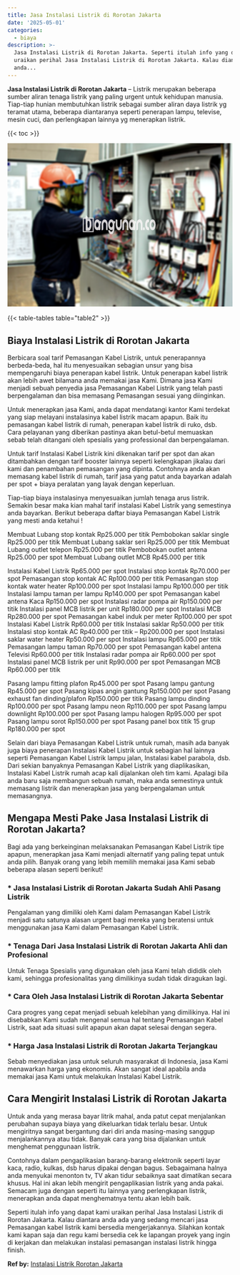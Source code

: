 ```yaml
---
title: Jasa Instalasi Listrik di Rorotan Jakarta
date: '2025-05-01'
categories:
  - biaya
description: >-
  Jasa Instalasi Listrik di Rorotan Jakarta. Seperti itulah info yang dapat kami
  uraikan perihal Jasa Instalasi Listrik di Rorotan Jakarta. Kalau diantara
  anda...
---
```


**Jasa Instalasi Listrik di Rorotan Jakarta** – Listrik merupakan beberapa sumber aliran tenaga listrik yang paling urgent untuk kehidupan manusia. Tiap-tiap hunian membutuhkan listrik sebagai sumber aliran daya listrik yg teramat utama, beberapa diantaranya seperti penerapan lampu, televise, mesin cuci, dan perlengkapan lainnya yg menerapkan listrik.

{{< toc >}}

![Jasa Instalasi Listrik di Rorotan Jakarta](/images/instalasi-listrik-murah12.png)

{{< table-tables table="table2" >}}

## Biaya Instalasi Listrik di Rorotan Jakarta

Berbicara soal tarif Pemasangan Kabel Listrik, untuk penerapannya berbeda-beda, hal itu menyesuaikan sebagian unsur yang bisa mempengaruhi biaya penerapan kabel listrik. Untuk penerapan kabel listrik akan lebih awet bilamana anda memakai jasa Kami. Dimana jasa Kami menjadi sebuah penyedia jasa Pemasangan Kabel Listrik yang telah pasti berpengalaman dan bisa memasang Pemasangan sesuai yang diinginkan.

Untuk menerapkan jasa Kami, anda dapat mendatangi kantor Kami terdekat yang siap melayani instalasinya kabel listrik macam apapun. Baik itu pemasangan kabel listrik di rumah, penerapan kabel listrik di ruko, dsb. Cara pelayanan yang diberikan pastinya akan betul-betul memuaskan sebab telah ditangani oleh spesialis yang professional dan berpengalaman.

Untuk tarif Instalasi Kabel Listrik kini dikenakan tarif per spot dan akan ditambahkan dengan tarif booster lainnya seperti kelengkapan jikalau dari kami dan penambahan pemasangan yang dipinta. Contohnya anda akan memasang kabel listrik di rumah, tarif jasa yang patut anda bayarkan adalah per spot + biaya peralatan yang layak dengan keperluan.

Tiap-tiap biaya instalasinya menyesuaikan jumlah tenaga arus listrik. Semakin besar maka kian mahal tarif instalasi Kabel Listrik yang semestinya anda bayarkan. Berikut beberapa daftar biaya Pemasangan Kabel Listrik yang mesti anda ketahui !

Membuat Lubang stop kontak Rp25.000 per titik Pembobokan saklar single Rp25.000 per titik Membuat Lubang saklar seri Rp25.000 per titik Membuat Lubang outlet telepon Rp25.000 per titik Pembobokan outlet antena Rp25.000 per spot Membuat Lubang outlet MCB Rp45.000 per titik

Instalasi Kabel Listrik Rp65.000 per spot Instalasi stop kontak Rp70.000 per spot Pemasangan stop kontak AC Rp100.000 per titik Pemasangan stop kontak water heater Rp100.000 per spot Instalasi lampu Rp100.000 per titik Instalasi lampu taman per lampu Rp140.000 per spot Pemasangan kabel antena Kaca Rp150.000 per spot Instalasi radar pompa air Rp150.000 per titik Instalasi panel MCB listrik per unit Rp180.000 per spot Instalasi MCB Rp280.000 per spot Pemasangan kabel induk per meter Rp100.000 per spot Instalasi Kabel Listrik Rp60.000 per titik Instalasi saklar Rp50.000 per titik Instalasi stop kontak AC Rp40.000 per titik – Rp200.000 per spot Instalasi saklar water heater Rp50.000 per spot Instalasi lampu Rp65.000 per titik Pemasangan lampu taman Rp70.000 per spot Pemasangan kabel antena Televisi Rp60.000 per titik Instalasi radar pompa air Rp60.000 per spot Instalasi panel MCB listrik per unit Rp90.000 per spot Pemasangan MCB Rp60.000 per titik

Pasang lampu fitting plafon Rp45.000 per spot Pasang lampu gantung Rp45.000 per spot Pasang kipas angin gantung Rp150.000 per spot Pasang exhaust fan dinding/plafon Rp150.000 per titik Pasang lampu dinding Rp100.000 per spot Pasang lampu neon Rp110.000 per spot Pasang lampu downlight Rp100.000 per spot Pasang lampu halogen Rp95.000 per spot Pasang lampu sorot Rp150.000 per spot Pasang panel box titik 15 grup Rp180.000 per spot

Selain dari biaya Pemasangan Kabel Listrik untuk rumah, masih ada banyak juga biaya penerapan Instalasi Kabel Listrik untuk sebagian hal lainnya seperti Pemasangan Kabel Listrik lampu jalan, Instalasi kabel parabola, dsb. Dari sekian banyaknya Pemasangan Kabel Listrik yang diaplikasikan, Instalasi Kabel Listrik rumah acap kali dijalankan oleh tim kami. Apalagi bila anda baru saja membangun sebuah rumah, maka anda semestinya untuk memasang listrik dan menerapkan jasa yang berpengalaman untuk memasangnya.

## Mengapa Mesti Pake Jasa Instalasi Listrik di Rorotan Jakarta?

Bagi ada yang berkeinginan melaksanakan Pemasangan Kabel Listrik tipe apapun, menerapkan jasa Kami menjadi alternatif yang paling tepat untuk anda pilih. Banyak orang yang lebih memilih memakai jasa Kami sebab beberapa alasan seperti berikut!

### \* Jasa Instalasi Listrik di Rorotan Jakarta Sudah Ahli Pasang Listrik

Pengalaman yang dimiliki oleh Kami dalam Pemasangan Kabel Listrik menjadi satu satunya alasan urgent bagi mereka yang beratensi untuk menggunakan jasa Kami dalam Pemasangan Kabel Listrik.

### \* Tenaga Dari Jasa Instalasi Listrik di Rorotan Jakarta Ahli dan Profesional

Untuk Tenaga Spesialis yang digunakan oleh jasa Kami telah dididik oleh kami, sehingga profesionalitas yang dimilikinya sudah tidak diragukan lagi.

### \* Cara Oleh Jasa Instalasi Listrik di Rorotan Jakarta Sebentar

Cara progres yang cepat menjadi sebuah kelebihan yang dimilikinya. Hal ini disebabkan Kami sudah mengenal semua hal tentang Pemasangan Kabel Listrik, saat ada situasi sulit apapun akan dapat selesai dengan segera.

### \* Harga Jasa Instalasi Listrik di Rorotan Jakarta Terjangkau

Sebab menyediakan jasa untuk seluruh masyarakat di Indonesia, jasa Kami menawarkan harga yang ekonomis. Akan sangat ideal apabila anda memakai jasa Kami untuk melakukan Instalasi Kabel Listrik.

## Cara Mengirit Instalasi Listrik di Rorotan Jakarta


Untuk anda yang merasa bayar litrik mahal, anda patut cepat menjalankan perubahan supaya biaya yang dikeluarkan tidak terlalu besar. Untuk mengiritnya sangat bergantung dari diri anda masing-masing sanggup menjalankannya atau tidak. Banyak cara yang bisa dijalankan untuk menghemat penggunaan listrik.

Contohnya dalam pengaplikasian barang-barang elektronik seperti layar kaca, radio, kulkas, dsb harus dipakai dengan bagus. Sebagaimana halnya anda menyukai menonton tv, TV akan tidur sebaiknya saat dimatikan secara khusus. Hal ini akan lebih mengirit pengaplikasian listrik yang anda pakai. Semacam juga dengan seperti itu lainnya yang perlengkapan listrik, menerapkan anda dapat menghematnya tentu akan lebih baik.

Seperti itulah info yang dapat kami uraikan perihal Jasa Instalasi Listrik di Rorotan Jakarta. Kalau diantara anda ada yang sedang mencari jasa Pemasangan kabel listrik kami bersedia mengerjakannya. Silahkan kontak kami kapan saja dan regu kami bersedia cek ke lapangan proyek yang ingin di kerjakan dan melakukan instalasi pemasangan instalasi listrik hingga finish.

**Ref by:** [Instalasi Listrik Rorotan Jakarta](https://id.wikipedia.org/wiki/Instalasi)

